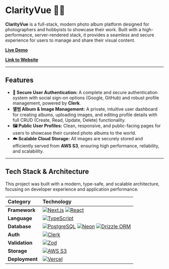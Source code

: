 # ClarityVue 📸✨

**ClarityVue** is a full-stack, modern photo album platform designed for photographers and hobbyists to showcase their work. Built with a high-performance, server-rendered stack, it provides a seamless and secure experience for users to manage and share their visual content.

**[Live Demo](https://your-live-demo-url.com)**

**[Link to Website](https://www.clarityvue.com)**

---

## Features

- **👤 Secure User Authentication:** A complete and secure authentication system with social sign-on options (Google, GitHub) and robust profile management, powered by **Clerk**.
- **앨범 Album & Image Management:** A private, intuitive user dashboard for creating albums, uploading images, and editing profile details with full CRUD (Create, Read, Update, Delete) functionality.
- **🖼️ Public User Profiles:** Clean, responsive, and public-facing pages for users to showcase their curated photo albums to the world.
- **☁️ Scalable Cloud Storage:** All images are securely stored and efficiently served from **AWS S3**, ensuring high performance, reliability, and scalability.

---

## Tech Stack & Architecture

This project was built with a modern, type-safe, and scalable architecture, focusing on developer experience and application performance.

| Category       | Technology                                                                                                                                                                                                                                                                                                                                                                                                             |
| :------------- | :--------------------------------------------------------------------------------------------------------------------------------------------------------------------------------------------------------------------------------------------------------------------------------------------------------------------------------------------------------------------------------------------------------------------- |
| **Framework**  | [![Next.js](https://img.shields.io/badge/Next.js-000000?style=for-the-badge&logo=next.js&logoColor=white)](https://nextjs.org/) [![React](https://img.shields.io/badge/React-20232A?style=for-the-badge&logo=react&logoColor=61DAFB)](https://reactjs.org/)                                                                                                                                                            |
| **Language**   | [![TypeScript](https://img.shields.io/badge/TypeScript-007ACC?style=for-the-badge&logo=typescript&logoColor=white)](https://www.typescriptlang.org/)                                                                                                                                                                                                                                                                   |
| **Database**   | [![PostgreSQL](https://img.shields.io/badge/PostgreSQL-316192?style=for-the-badge&logo=postgresql&logoColor=white)](https://www.postgresql.org/) [![Neon](https://img.shields.io/badge/Neon-00C7B1?style=for-the-badge&logo=neon&logoColor=white)](https://neon.tech/) [![Drizzle ORM](https://img.shields.io/badge/Drizzle%20ORM-C5F74F?style=for-the-badge&logo=drizzle&logoColor=black)](https://orm.drizzle.team/) |
| **Auth**       | [![Clerk](https://img.shields.io/badge/Clerk-6C47FF?style=for-the-badge&logo=clerk&logoColor=white)](https://clerk.dev/)                                                                                                                                                                                                                                                                                               |
| **Validation** | [![Zod](https://img.shields.io/badge/Zod-3E67B1?style=for-the-badge&logo=zod&logoColor=white)](https://zod.dev/)                                                                                                                                                                                                                                                                                                       |
| **Storage**    | [![AWS S3](https://img.shields.io/badge/AWS%20S3-569A31?style=for-the-badge&logo=amazon-s3&logoColor=white)](https://aws.amazon.com/s3/)                                                                                                                                                                                                                                                                               |
| **Deployment** | [![Vercel](https://img.shields.io/badge/Vercel-000000?style=for-the-badge&logo=vercel&logoColor=white)](https://vercel.com/)                                                                                                                                                                                                                                                                                           |
